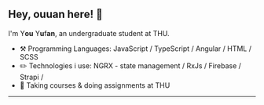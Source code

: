 ## Hey, ouuan here! :wave:

I'm Y**ou** Y**u**f**an**, an undergraduate student at THU.

-   :hammer_and_pick: Programming Languages: JavaScript / TypeScript / Angular / HTML / SCSS
-   :pencil2: Technologies i use: NGRX - state management / RxJs / Firebase / Strapi / 
-   :seedling: Taking courses & doing assignments at THU

---

